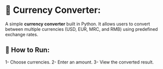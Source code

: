 # 💱 Currency Converter:
A simple **currency converter** built in Python.
It allows users to convert between multiple currencies (USD, EUR, MRC, and RMB) using predefined exchange rates.

## 🚀 How to Run:
1- Choose currencies.
2- Enter an amount.
3- View the converted result.
